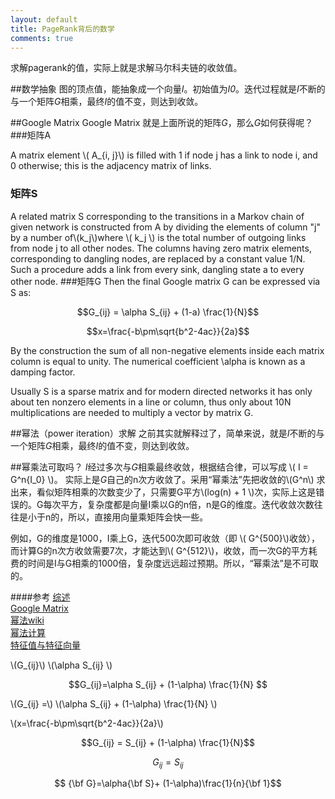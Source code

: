 ```yaml
---
layout: default
title: PageRank背后的数学
comments: true
---
```


求解pagerank的值，实际上就是求解马尔科夫链的收敛值。

##数学抽象
图的顶点值，能抽象成一个向量*I*。初始值为*I0*。迭代过程就是*I*不断的与一个矩阵*G*相乘，最终*I*的值不变，则达到收敛。

##Google Matrix
Google Matrix 就是上面所说的矩阵*G*，那么*G*如何获得呢？
###矩阵A

A matrix element \\( A_{i, j}\\) is filled with 1 if node j has a link to node i, and 0 otherwise; this is the adjacency matrix of links.
### 矩阵S
A related matrix S corresponding to the transitions in a Markov chain of given network is constructed from A by dividing the elements of column "j" by a number of\\(k_j\\)where \\( k_j \\) is the total number of outgoing links from node j to all other nodes. The columns having zero matrix elements, corresponding to dangling nodes, are replaced by a constant value 1/N. Such a procedure adds a link from every sink, dangling state  a  to every other node.
###矩阵G
Then the final Google matrix G can be expressed via S as:

$$G_{ij} = \alpha S_{ij} + (1-a) \frac{1}{N}$$

$$x=\frac{-b\pm\sqrt{b^2-4ac}}{2a}$$

By the construction the sum of all non-negative elements inside each matrix column is equal to unity. The numerical coefficient \alpha  is known as a damping factor.

Usually S is a sparse matrix and for modern directed networks it has only about ten nonzero elements in a line or column, thus only about 10N multiplications are needed to multiply a vector by matrix G.

##幂法（power iteration）求解
之前其实就解释过了，简单来说，就是*I*不断的与一个矩阵*G*相乘，最终*I*的值不变，则达到收敛。

##幂乘法可取吗？
*I*经过多次与*G*相乘最终收敛，根据结合律，可以写成 \\( I = G^n{I_0} \\)。
实际上是*G*自己的n次方收敛了。采用“幂乘法”先把收敛的\\(G^n\\) 求出来，看似矩阵相乘的次数变少了，只需要G平方\\(log(n) + 1 \\)次，实际上这是错误的。G每次平方，复杂度都是向量I乘以G的n倍，n是G的维度。迭代收敛次数往往是小于n的，所以，直接用向量乘矩阵会快一些。

例如，G的维度是1000，I乘上G，迭代500次即可收敛（即 \\( G^{500}\\)收敛），而计算G的n次方收敛需要7次，才能达到\\( G^{512}\\)，收敛，而一次G的平方耗费的时间是I与G相乘的1000倍，复杂度远远超过预期。所以，“幂乘法”是不可取的。


####参考
[综述](http://www.ams.org/samplings/feature-column/fcarc-pagerank)<br>
[Google Matrix](https://en.wikipedia.org/wiki/Google_matrix)<br>
[幂法wiki](https://en.wikipedia.org/wiki/Power_iteration)<br>
[幂法计算](http://learn.tsinghua.edu.cn:8080/2003990088/naa/ch5.pdf)<br>
[特征值与特征向量](http://course.tjau.edu.cn/xianxingdaishu/jiao/5.htm)<br>


\\(G_{ij}\\)
\\(\alpha S_{ij} \\)

$$G_{ij}=\alpha S_{ij} + (1-\alpha) \frac{1}{N} $$

\\(G_{ij} =\\)
\\(\alpha S_{ij} + (1-\alpha) \frac{1}{N} \\)

\\(x=\frac{-b\pm\sqrt{b^2-4ac}}{2a}\\)

$$G_{ij} = S_{ij} + (1-\alpha) \frac{1}{N}$$

$$G_{ij} = {S_{ij}}$$

$$ {\bf G}=\alpha{\bf S}+ (1-\alpha)\frac{1}{n}{\bf 1}$$
